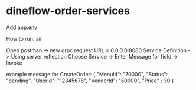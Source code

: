 # dineflow-order-services

Add app.env

How to run:
air

Open postman -> new grpc request
URL = 0.0.0.0:8080
Service Definition -> Using server reflection
Choose Service -> Enter Message for field -> Invoke

example message for CreateOrder:
{
"MenuId": "70000",
"Status": "pending",
"UserId": "12345678",
"VenderId": "50000",
"Price" : 30
}
